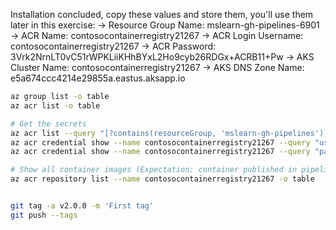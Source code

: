 
Installation concluded, copy these values and store them, you'll use them later in this exercise:
-> Resource Group Name: mslearn-gh-pipelines-6901
-> ACR Name: contosocontainerregistry21267
-> ACR Login Username: contosocontainerregistry21267
-> ACR Password: 3Vrk2NrnLT0vC51rWPKLiiKHhBYxL2Ho9cyb26RDGx+ACRB11+Pw
-> AKS Cluster Name: contosocontainerregistry21267
-> AKS DNS Zone Name: e5a674ccc4214e29855a.eastus.aksapp.io

```bash
az group list -o table
az acr list -o table
```


```bash
# Get the secrets
az acr list --query "[?contains(resourceGroup, 'mslearn-gh-pipelines')].loginServer" -o table 
az acr credential show --name contosocontainerregistry21267 --query "username" -o table
az acr credential show --name contosocontainerregistry21267 --query "passwords[0].value" -o table

# Show all container images (Expectation: container published in pipeline is in the list)
az acr repository list --name contosocontainerregistry21267 -o table


git tag -a v2.0.0 -m 'First tag'
git push --tags
```